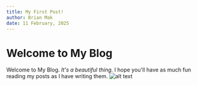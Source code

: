 ```yaml
---
title: My First Post!
author: Brian Mak
date: 11 February, 2025
---
```


# Welcome to My Blog

Welcome to My Blog. _It's a beautiful thing._ I hope you'll have as much fun reading my posts as I have writing them. ![alt text](https://media.britishmuseum.org/media/Repository/Documents/2022_12/15_13/1b12e2ee_c364_4e96_bd99_af6c00e6435a/mid_wct73501obv.jpg)
